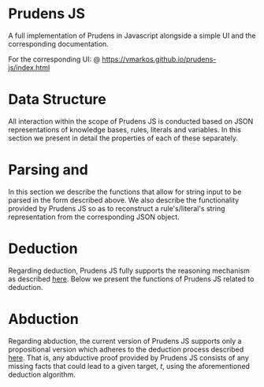 # Prudens JS
A full implementation of Prudens in Javascript alongside a simple UI and the corresponding documentation.

For the corresponding UI: @ https://vmarkos.github.io/prudens-js/index.html

# Data Structure
All interaction within the scope of Prudens JS is conducted based on JSON representations of knowledge bases, rules, literals and variables. In this section we present in detail the properties of each of these separately.

# Parsing and 
In this section we describe the functions that allow for string input to be parsed in the form described above. We also describe the functionality provided by Prudens JS so as to reconstruct a rule's/literal's string representation from the corresponding JSON object.

# Deduction
Regarding deduction, Prudens JS fully supports the reasoning mechanism as described [here](https://www.internetofus.eu/wp-content/uploads/sites/38/2021/05/Michael_2019_MachineCoaching.pdf). Below we present the functions of Prudens JS related to deduction.

# Abduction
Regarding abduction, the current version of Prudens JS supports only a propositional version which adheres to the deduction process described [here](https://www.internetofus.eu/wp-content/uploads/sites/38/2021/05/Michael_2019_MachineCoaching.pdf). That is, any abductive proof provided by Prudens JS consists of any missing facts that could lead to a given target, _t_, using the aforementioned deduction algorithm.
